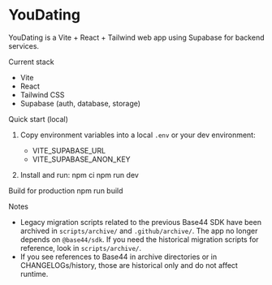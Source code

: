# YouDating

YouDating is a Vite + React + Tailwind web app using Supabase for backend services.

Current stack
- Vite
- React
- Tailwind CSS
- Supabase (auth, database, storage)

Quick start (local)
1. Copy environment variables into a local `.env` or your dev environment:
   - VITE_SUPABASE_URL
   - VITE_SUPABASE_ANON_KEY

2. Install and run:
   npm ci
   npm run dev

Build for production
   npm run build

Notes
- Legacy migration scripts related to the previous Base44 SDK have been archived in `scripts/archive/` and `.github/archive/`. The app no longer depends on `@base44/sdk`. If you need the historical migration scripts for reference, look in `scripts/archive/`.
- If you see references to Base44 in archive directories or in CHANGELOGs/history, those are historical only and do not affect runtime.
